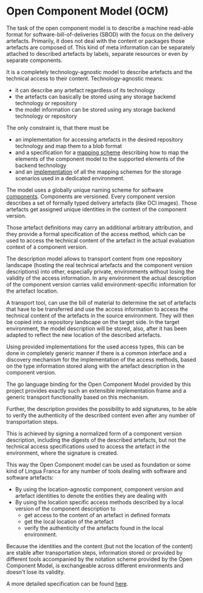 # Open Component Model (OCM)

The task of the open component model is to describe a machine read-able format 
for software-bill-of-deliveries (SBOD) with the focus on the delivery
artefacts. Primarily, it does not deal with the content or packages those
artefacts are composed of. This kind of meta information can be separately
attached to described artefacts by labels, separate resources or even by separate
components.

It is a completely technology-agnostic model to describe artefacts and
the technical access to their content. Technology-agnostic means:

- it can describe any artefact regardless of its technology
- the artefacts can basically be stored using any storage backend technology or
  repository
- the model information can be stored using any storage backend technology or
  repository

The only constraint is, that there must be
- an implementation for accessing artefacts in the desired repository technology 
  and map them to a blob format
- and a specification for a [mapping scheme](ocm/interoperability.md) describing how
  to map the elements
  of the component model to the supported elements of the backend technology
- and an [implementation](ocm/operations.md) of all the mapping schemes for the
  storage scenarios used in a dedicated environment.

The model uses a globally unique naming scheme for software [components](ocm/model.md#components).
Components are versioned. Every component version describes
a set of formally typed delivery artefacts (like OCI images). Those artefacts
get assigned unique identities in the context of the component version.

Those artefact definitions may carry an additional arbitrary attribution, and 
they provide a formal specification of the access method, which can be used
to access the technical content of the artefact in the actual evaluation
context of a component version.

The description model allows to transport content from one repository 
landscape (hosting the real technical artefacts and the component version
descriptions) into other, especially private,
environments without losing the validity of the access information. In any
environment the actual description of the component version carries valid
environment-specific information for the artefact location.

A transport tool, can use the bill of material to determine the set of
artefacts that have to be transferred and use the access information to access
the technical content of the artefacts in the source environment. They will then
be copied into a repository landscape on the target side. In the target
environment, the model description will be stored, also, after it has been
adapted to reflect the new location of the described artefacts.

Using provided implementations for the used access types, this can be done 
in completely generic manner if there is a common interface and a discovery
mechanism for the implementation of the access methods, based on the type
information stored along with the artefact description in the component version.

The go language binding for the Open Component Model provided by this
project provides exactly such an extensible implementation frame and a
generic transport functionality based on this mechanism.

Further, the description provides the possibility to add signatures, to
be able to verify the authenticity of the described content even after any
number of transportation steps.

This is achieved by signing a normalized form of a component version description,
including the digests of the described artefacts, but not the technical access
specifications used to access the artefact in the environment, where the
signature is created.

This way the Open Component model can be used as foundation or some kind of
Lingua Franca for any number of tools dealing with software and software artefacts:
- By using the location-agnostic component, component version and artefact
  identities to denote the entities they are dealing with
- By using the location specific access methods described by a local version
  of the component description to
  - get access to the content of an artefact in defined formats
  - get the local location of the artefact
  - verify the authenticity of the artefacts found in the local environment.

Because the identities and the content (but not the location of the content)
are stable after transportation steps, information stored or provided by
different tools accompanied by the notation scheme provided by the Open
Component Model, is exchangeable across different environments and doesn't lose
its validity.

A more detailed specification can be found [here](ocm/README.md).